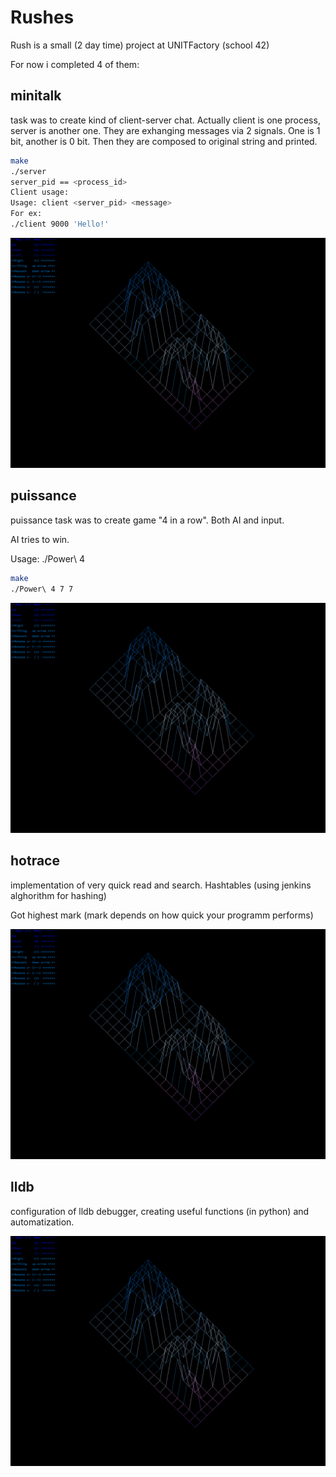 # Rushes
Rush is a small (2 day time) project at UNITFactory (school 42)

For now i completed 4 of them:

## minitalk

task was to create kind of client-server chat. Actually client is one process,
server is another one. They are exhanging messages via 2 signals. One is
1 bit, another is 0 bit. Then they are composed to original string and printed.

````bash
make
./server
server_pid == <process_id>
Client usage:
Usage: client <server_pid> <message>
For ex:
./client 9000 'Hello!'
````
![alt text](https://github.com/DA-NDI/fdf/blob/master/Screenshots/4.png)

## puissance

puissance task was to create game "4 in a row". Both AI and input.

AI tries to win.

Usage: ./Power\ 4 <width of a grid> <height of a grid>
````bash
make
./Power\ 4 7 7
````

![alt text](https://github.com/DA-NDI/fdf/blob/master/Screenshots/4.png)

## hotrace

implementation of very quick read and search. Hashtables (using jenkins alghorithm for hashing)

Got highest mark (mark depends on how quick your  programm performs)

![alt text](https://github.com/DA-NDI/fdf/blob/master/Screenshots/4.png)

## lldb

configuration of lldb debugger, creating useful functions (in python) and automatization.

![alt text](https://github.com/DA-NDI/fdf/blob/master/Screenshots/4.png)


